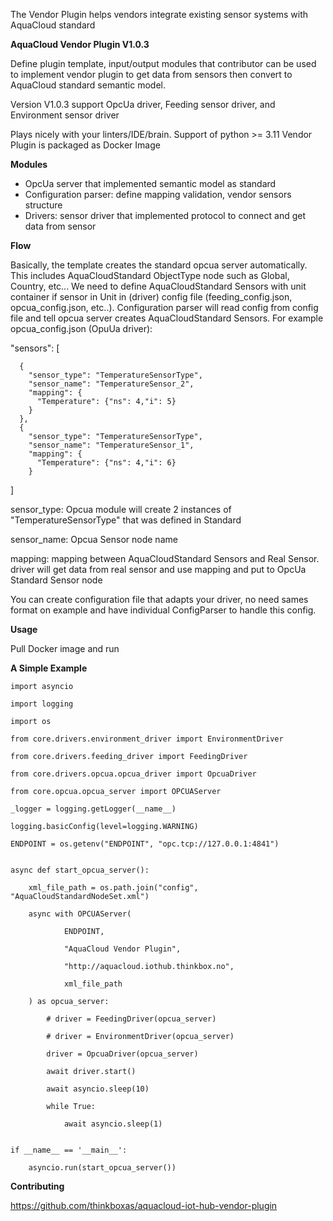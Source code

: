 The Vendor Plugin helps vendors integrate existing sensor systems with AquaCloud standard

**AquaCloud Vendor Plugin V1.0.3** 

Define plugin template, input/output modules that contributor can be used to implement vendor plugin to get data from
sensors then convert to AquaCloud standard semantic model.

Version V1.0.3 support OpcUa driver, Feeding sensor driver, and Environment sensor driver

Plays nicely with your linters/IDE/brain.
Support of python >= 3.11
Vendor Plugin is packaged as Docker Image

**Modules**

+ OpcUa server that implemented semantic model as standard
+ Configuration parser: define mapping validation, vendor sensors structure
+ Drivers: sensor driver that implemented protocol to connect and get data from sensor

**Flow**

 Basically, the template creates the standard opcua server automatically. This includes AquaCloudStandard ObjectType node such as Global, Country, etc...
 We need to define AquaCloudStandard Sensors with unit container if sensor in Unit in (driver) config file (feeding_config.json, opcua_config.json, etc..).
 Configuration parser will read config from config file and tell opcua server creates AquaCloudStandard Sensors.
 For example opcua_config.json (OpuUa driver):

 "sensors": [

      {
        "sensor_type": "TemperatureSensorType",
        "sensor_name": "TemperatureSensor_2",
        "mapping": {
          "Temperature": {"ns": 4,"i": 5}
        }
      },
      {
        "sensor_type": "TemperatureSensorType",
        "sensor_name": "TemperatureSensor_1",
        "mapping": {
          "Temperature": {"ns": 4,"i": 6}
        }

 ]
 
 sensor_type: Opcua module will create 2 instances of "TemperatureSensorType" that was defined in Standard 
 
 sensor_name: Opcua Sensor node name
 
 mapping: mapping between AquaCloudStandard Sensors and Real Sensor. driver will get data from real sensor and use mapping and put to OpcUa Standard Sensor node

 You can create configuration file that adapts your driver, no need sames format on example and have individual ConfigParser to handle this config.

**Usage**

Pull Docker image and run

**A Simple Example**

    import asyncio

    import logging

    import os

    from core.drivers.environment_driver import EnvironmentDriver

    from core.drivers.feeding_driver import FeedingDriver

    from core.drivers.opcua.opcua_driver import OpcuaDriver

    from core.opcua.opcua_server import OPCUAServer

    _logger = logging.getLogger(__name__)

    logging.basicConfig(level=logging.WARNING)

    ENDPOINT = os.getenv("ENDPOINT", "opc.tcp://127.0.0.1:4841")


    async def start_opcua_server():

        xml_file_path = os.path.join("config", "AquaCloudStandardNodeSet.xml")
    
        async with OPCUAServer(
    
                ENDPOINT,
            
                "AquaCloud Vendor Plugin",
            
                "http://aquacloud.iothub.thinkbox.no",
            
                xml_file_path
            
        ) as opcua_server:
    
            # driver = FeedingDriver(opcua_server)
        
            # driver = EnvironmentDriver(opcua_server)
        
            driver = OpcuaDriver(opcua_server)
        
            await driver.start()
        
            await asyncio.sleep(10)
        
            while True:
        
                await asyncio.sleep(1)


    if __name__ == '__main__':

        asyncio.run(start_opcua_server())

**Contributing**

https://github.com/thinkboxas/aquacloud-iot-hub-vendor-plugin
